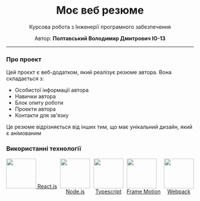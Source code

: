<div align="center">
		<h1>Моє веб резюме</h1>
    <p>Курсова робота з Інженерії програмного забезпечення<p>
    <p>Автор: <b>Полтавський Володимир Дмитрович IO-13</b></p>
</div>

*** 
### Про проект
Цей проєкт є веб-додатком, який реалізує резюме автора. 
Вона складається з:
* Особистої інформації автора
* Навички автора
* Блок опиту роботи
* Проекти автора
* Контакти для зв'язку

Це резюме відрізняється від інших тим, що має унікальний дизайн, який є анімованим


### Використанні технології

<div style="display: flex; justify-content: center;">
    <div style="width: 100%; display: flex; justify-content: space-between;" align="center">
        <a style="" href="https://reactjs.org">
            <img height="80" src="https://upload.wikimedia.org/wikipedia/commons/thumb/a/a7/React-icon.svg/512px-React-icon.svg.png?20220125121207">
            <span>React.js</span>
        </a>
        <a style="display: flex; flex-direction: column;" href="https://nodejs.org">
            <img width="80" height="80" src="https://cdn.iconscout.com/icon/free/png-256/node-js-1174925.png">
            <span>Node.js</span>
        </a>
        <a style="display: flex; flex-direction: column;" href="https://www.typescriptlang.org">
            <img width="80" height="80" src="https://cdn-icons-png.flaticon.com/512/5968/5968381.png">
            <span>Typescript</span>
        </a>
        <a style="display: flex; flex-direction: column;" href="https://www.framer.com/motion">
            <img width="80" height="80" src="https://camo.githubusercontent.com/179d66ab2b0321726c88a586c4ad38802e7113a3c98c6fd3f0156c01c98cfd14/68747470733a2f2f6672616d657275736572636f6e74656e742e636f6d2f696d616765732f34386861395a52396f5a51475136675a38595566456c50335430412e706e67">
            <span>Frame Motion</span>
        </a>
   <a style="display: flex; flex-direction: column;" href="https://webpack.js.org">
            <img width="80" height="80" src="https://cdn.iconscout.com/icon/free/png-256/webpack-3629741-3030792.png">
            <span>Webpack</span>
        </a>
    </div>
</div>
